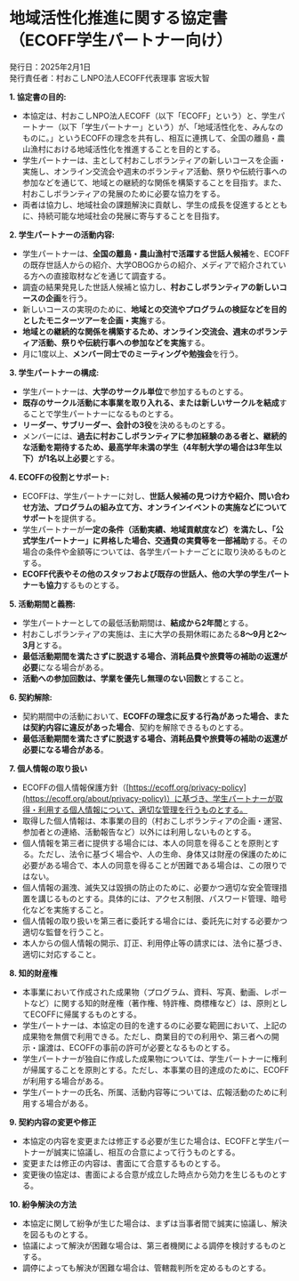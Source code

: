 # 地域活性化推進に関する協定書（ECOFF学生パートナー向け）

発行日：2025年2月1日  
発行責任者：村おこしNPO法人ECOFF代表理事 宮坂大智

**1. 協定書の目的:**

*   本協定は、村おこしNPO法人ECOFF（以下「ECOFF」という）と、学生パートナー（以下「学生パートナー」という）が、「地域活性化を、みんなのものに。」というECOFFの理念を共有し、相互に連携して、全国の離島・農山漁村における地域活性化を推進することを目的とする。
*   学生パートナーは、主として村おこしボランティアの新しいコースを企画・実施し、オンライン交流会や週末のボランティア活動、祭りや伝統行事への参加などを通じて、地域との継続的な関係を構築することを目指す。また、村おこしボランティアの発展のために必要な協力をする。
*   両者は協力し、地域社会の課題解決に貢献し、学生の成長を促進するとともに、持続可能な地域社会の発展に寄与することを目指す。

**2. 学生パートナーの活動内容:**

*   学生パートナーは、**全国の離島・農山漁村で活躍する世話人候補**を、ECOFFの既存世話人からの紹介、大学OBOGからの紹介、メディアで紹介されている方への直接取材などを通じて調査する。
*   調査の結果発見した世話人候補と協力し、**村おこしボランティアの新しいコースの企画**を行う。
*   新しいコースの実現のために、**地域との交流やプログラムの検証などを目的としたモニターツアーを企画・実施**する。
*   **地域との継続的な関係を構築するため、オンライン交流会、週末のボランティア活動、祭りや伝統行事への参加などを実施**する。
*   月に1度以上、**メンバー同士でのミーティングや勉強会**を行う。

**3. 学生パートナーの構成:**

*   学生パートナーは、**大学のサークル単位**で参加するものとする。
*   **既存のサークル活動に本事業を取り入れる、または新しいサークルを結成**することで学生パートナーになるものとする。
*   **リーダー、サブリーダー、会計の3役**を決めるものとする。
*   メンバーには、**過去に村おこしボランティアに参加経験のある者と、継続的な活動を期待するため、最高学年未満の学生（4年制大学の場合は3年生以下）が1名以上必要**とする。

**4. ECOFFの役割とサポート:**

*   ECOFFは、学生パートナーに対し、**世話人候補の見つけ方や紹介、問い合わせ方法、プログラムの組み立て方、オンラインイベントの実施などについてサポート**を提供する。
*   学生パートナーが**一定の条件（活動実績、地域貢献度など）を満たし、「公式学生パートナー」に昇格した場合、交通費の実費等を一部補助**する。その場合の条件や金額等については、各学生パートナーごとに取り決めるものとする。
*   **ECOFF代表やその他のスタッフおよび既存の世話人、他の大学の学生パートナーも協力**するものとする。

**5. 活動期間と義務:**

*   学生パートナーとしての最低活動期間は、**結成から2年間**とする。
*   村おこしボランティアの実施は、主に大学の長期休暇にあたる**8〜9月と2〜3月**とする。
*   **最低活動期間を満たさずに脱退する場合、消耗品費や旅費等の補助の返還が必要**になる場合がある。
*   **活動への参加回数は、学業を優先し無理のない回数**とすること。

**6. 契約解除:**

*   契約期間中の活動において、**ECOFFの理念に反する行為があった場合、または契約内容に違反があった場合**、契約を解除できるものとする。
*   **最低活動期間を満たさずに脱退する場合、消耗品費や旅費等の補助の返還が必要になる場合がある**。

**7. 個人情報の取り扱い**

*   ECOFFの個人情報保護方針（[https://ecoff.org/privacy-policy](https://ecoff.org/about/privacy-policy)）に基づき、学生パートナーが取得・利用する個人情報について、適切な管理を行うものとする。
*   取得した個人情報は、本事業の目的（村おこしボランティアの企画・運営、参加者との連絡、活動報告など）以外には利用しないものとする。
*   個人情報を第三者に提供する場合には、本人の同意を得ることを原則とする。ただし、法令に基づく場合や、人の生命、身体又は財産の保護のために必要がある場合で、本人の同意を得ることが困難である場合は、この限りではない。
*   個人情報の漏洩、滅失又は毀損の防止のために、必要かつ適切な安全管理措置を講じるものとする。具体的には、アクセス制限、パスワード管理、暗号化などを実施すること。
*   個人情報の取り扱いを第三者に委託する場合には、委託先に対する必要かつ適切な監督を行うこと。
*   本人からの個人情報の開示、訂正、利用停止等の請求には、法令に基づき、適切に対応すること。

**8. 知的財産権**

*   本事業において作成された成果物（プログラム、資料、写真、動画、レポートなど）に関する知的財産権（著作権、特許権、商標権など）は、原則としてECOFFに帰属するものとする。
*   学生パートナーは、本協定の目的を達するのに必要な範囲において、上記の成果物を無償で利用できる。ただし、商業目的での利用や、第三者への開示・譲渡は、ECOFFの事前の許可が必要となるものとする。
*   学生パートナーが独自に作成した成果物については、学生パートナーに権利が帰属することを原則とする。ただし、本事業の目的達成のために、ECOFFが利用する場合がある。
*   学生パートナーの氏名、所属、活動内容等については、広報活動のために利用する場合がある。

**9. 契約内容の変更や修正**

*   本協定の内容を変更または修正する必要が生じた場合は、ECOFFと学生パートナーが誠実に協議し、相互の合意によって行うものとする。
*   変更または修正の内容は、書面にて合意するものとする。
*   変更後の協定は、書面による合意が成立した時点から効力を生じるものとする。

**10. 紛争解決の方法**

*   本協定に関して紛争が生じた場合は、まずは当事者間で誠実に協議し、解決を図るものとする。
*   協議によって解決が困難な場合は、第三者機関による調停を検討するものとする。
*   調停によっても解決が困難な場合は、管轄裁判所を定めるものとする。
